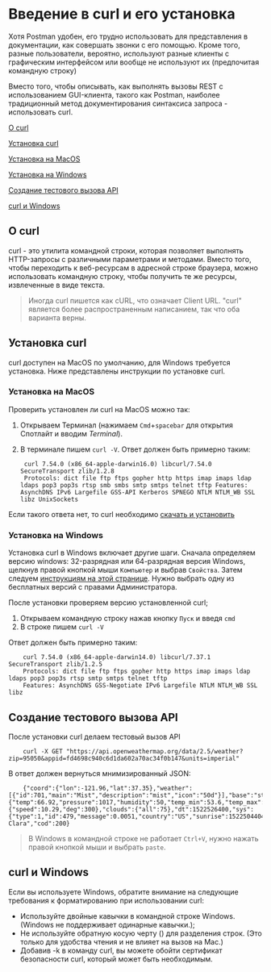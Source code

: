 # Введение в curl и его установка


Хотя Postman удобен, его трудно использовать для представления в документации, как совершать звонки с его помощью. Кроме того, разные пользователи, вероятно, используют разные клиенты с графическим интерфейсом или вообще не используют их (предпочитая командную строку)

Вместо того, чтобы описывать, как выполнять вызовы REST с использованием GUI-клиента, такого как Postman, наиболее традиционный метод документирования синтаксиса запроса - использовать curl.

[О curl](#about)

[Установка curl](#instalCurl)

[Установка на MacOS](#macInstall)

[Установка на Windows](#winInstall)

[Создание тестового вызова API](#testCall)

[curl и Windows](#curlvsWindows)

<a name="about"></a>
## О curl

curl - это утилита командной строки, которая позволяет выполнять HTTP-запросы с различными параметрами и методами. Вместо того, чтобы переходить к веб-ресурсам в адресной строке браузера, можно использовать командную строку, чтобы получить те же ресурсы, извлеченные в виде текста.

> Иногда curl пишется как cURL, что означает Client URL. "curl" является более распространенным написанием, так что оба варианта верны.

<a name="instalCurl"></a>
## Установка curl

curl доступен на MacOS по умолчанию, для Windows требуется установка. Ниже представлены инструкции по установке curl.

<a name="macInstall"></a>
### Установка на MacOS

Проверить установлен ли curl на MacOS можно так:

1. Открываем Терминал (нажимаем `Cmd`+`spacebar` для открытия Спотлайт и вводим *Terminal*).
2. В терминале пишем `curl -V`. Ответ должен быть примерно таким:

        curl 7.54.0 (x86_64-apple-darwin16.0) libcurl/7.54.0 SecureTransport zlib/1.2.8
        Protocols: dict file ftp ftps gopher http https imap imaps ldap ldaps pop3 pop3s rtsp smb smbs smtp smtps telnet tftp Features: AsynchDNS IPv6 Largefile GSS-API Kerberos SPNEGO NTLM NTLM_WB SSL libz UnixSockets

Если такого ответа нет, то curl необходимо [скачать и установить](https://curl.haxx.se/)

<a name="winInstall"></a>
### Установка на Windows

Установка curl в Windows включает другие шаги. Сначала определяем версию windows:  32-разрядная или 64-разрядная версия Windows, щелкнув правой кнопкой мыши `Компьютер` и выбрав `Свойства`. Затем следуем [инструкциям на этой странице](http://www.confusedbycode.com/curl/#downloads). Нужно выбрать одну из бесплатных версий с правами Администратора.

После установки проверяем версию установленной curl;

1. Открываем командную строку нажав кнопку `Пуск` и введя `cmd`
2. В строке пишем `curl -V`

Ответ должен быть примерно таким:

        curl 7.54.0 (x86_64-apple-darwin14.0) libcurl/7.37.1 SecureTransport zlib/1.2.5
        Protocols: dict file ftp ftps gopher http https imap imaps ldap ldaps pop3 pop3s rtsp smtp smtps telnet tftp
        Features: AsynchDNS GSS-Negotiate IPv6 Largefile NTLM NTLM_WB SSL libz

<a name="testCall"></a>
## Создание тестового вызова API

После установки curl делаем тестовый вызов API

        curl -X GET "https://api.openweathermap.org/data/2.5/weather?zip=95050&appid=fd4698c940c6d1da602a70ac34f0b147&units=imperial"

В ответ должен вернуться мнимизированный JSON:

        {"coord":{"lon":-121.96,"lat":37.35},"weather":[{"id":701,"main":"Mist","description":"mist","icon":"50d"}],"base":"stations","main":{"temp":66.92,"pressure":1017,"humidity":50,"temp_min":53.6,"temp_max":75.2},"visibility":16093,"wind":{"speed":10.29,"deg":300},"clouds":{"all":75},"dt":1522526400,"sys":{"type":1,"id":479,"message":0.0051,"country":"US","sunrise":1522504404,"sunset":1522549829},"id":420006397,"name":"Santa Clara","cod":200}

> В Windows в командной строке не работает `Ctrl+V`, нужно нажать правой кнопкой мыши и выбрать `paste`.

<a name="curlvsWindows"></a>
## curl и Windows

Если вы используете Windows, обратите внимание на следующие требования к форматированию при использовании curl:

- Используйте двойные кавычки в командной строке Windows. (Windows не поддерживает одинарные кавычки.);
- Не используйте обратную косую черту (\) для разделения строк. (Это только для удобства чтения и не влияет на вызов на Mac.)
- Добавив -k в команду curl, вы можете обойти сертификат безопасности curl, который может быть необходимым.
